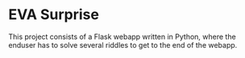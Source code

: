 # EVA Surprise
This project consists of a Flask webapp written in Python, where the enduser has to solve several riddles to get to the end of the webapp.
